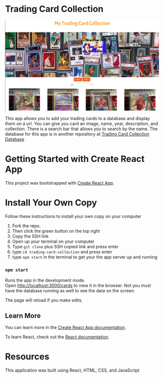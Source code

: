 # Trading Card Collection

![image](src/images/readme-image.png)

This app allows you to add your trading cards to a database and display them on a url. You can give you card an image, name, year, description, and collection. There is a search bar that allows you to search by the name. The database for this app is in another repository at [Trading Card Collection Database](https://github.com/bsmitty815/trading-card-collection-db)

# Getting Started with Create React App

This project was bootstrapped with [Create React App](https://github.com/facebook/create-react-app).

# Install Your Own Copy
Follow these instructions to install your own copy on your computer

1. Fork the repo.
2. Then click the green button on the top right
3. Copy the SSH link
4. Open up your terminal on your computer
5. Type `git clone` plus SSH copied link and press enter
6. type `cd trading-card-collection` and press enter
7. type `npm start` in the terminal to get your the app server up and running

### `npm start`

Runs the app in the development mode.\
Open [http://localhost:3000/cards](http://localhost:3000/cards) to view it in the browser. Not you must have the database running as well to see the data on the screen.

The page will reload if you make edits.


## Learn More

You can learn more in the [Create React App documentation](https://facebook.github.io/create-react-app/docs/getting-started).

To learn React, check out the [React documentation](https://reactjs.org/).



# Resources
This application was built using React, HTML, CSS, and JavaScript
